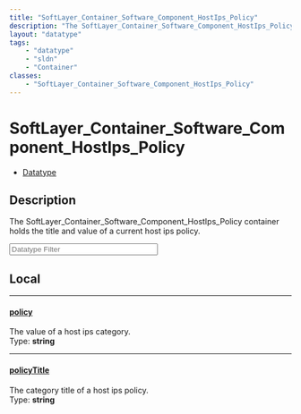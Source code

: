 ```yaml
---
title: "SoftLayer_Container_Software_Component_HostIps_Policy"
description: "The SoftLayer_Container_Software_Component_HostIps_Policy container holds the title and value of a current host ips poli... "
layout: "datatype"
tags:
    - "datatype"
    - "sldn"
    - "Container"
classes:
    - "SoftLayer_Container_Software_Component_HostIps_Policy"
---
```


# SoftLayer_Container_Software_Component_HostIps_Policy
<div id='service-datatype'>
    <ul id='sldn-reference-tabs'>
        <li id='datatype'> <a href='/reference/datatypes/SoftLayer_Container_Software_Component_HostIps_Policy' >Datatype</a></li>
    </ul>
</div>

## Description 


The SoftLayer_Container_Software_Component_HostIps_Policy container holds the title and value of a current host ips policy.





<!-- Filer BEGIN -->
<div class="view-filters">
        <div class="clearfix">
            <div class="search-input-box">
                <input placeholder="Datatype Filter" onkeyup="titleSearch(inputId='prop-input', divId='properties', elementClass='prop-row')" 
                    type="text" id="prop-input" value="" size="30" maxlength="128" class="form-text">
            </div>
        </div>
</div>
<!-- Filer END -->

<div id="properties" class="content">
<div id="localProperties" class="prop-content" >

## Local
<div class="prop-row">

-----
[policy]: #policy
#### [policy]
The value of a host ips category.  
<span class="type-label">Type: </span>**string**  



</div>
<div class="prop-row">

-----
[policyTitle]: #policytitle
#### [policyTitle]
The category title of a host ips policy.  
<span class="type-label">Type: </span>**string**  



</div>
</div>
<!-- LOCAL PROPERTY END -->

</div>


